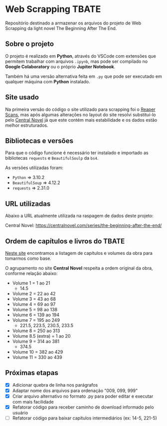 # Web Scrapping TBATE

Repositório destinado a armazenar os arquivos do projeto de Web Scrapping da light novel The Beginning After The End.

## Sobre o projeto

O projeto é realizado em __Python__, através do VSCode com extensões que permitem trabalhar com arquivos `.ipynb`, mas pode ser compilado no __Google Colaboratory__ ou o próprio __Jupiter Notebook__.

Também há uma versão alternativa feita em `.py` que pode ser executado em qualquer máquina com __Python__ instalado.

## Site usado

Na primeira versão do código o site utilizado para scrapping foi o [Reaper Scans](https://reaperscans.net/series/o-comeco-apos-o-fim-novel), mas após algumas alterações no layout do site resolvi substituí-lo pelo [Central Novel](https://centralnovel.com/series/the-beginning-after-the-end/) já que este contém mais estabilidade e os dados estão melhor estruturados.

## Bibliotecas e versões

Para que o código funcione é necessário ter instalado e importado as bibliotecas `requests` e `BeautifulSoulp` da `bs4`.

As versões utilizadas foram:

- `Python` => 3.10.2
- `BeautifulSoup` => 4.12.2
- `requests` => 2.31.0

## URL utilizadas

Abaixo a URL atualmente utilizada na raspagem de dados deste projeto:

Central Novel: <https://centralnovel.com/series/the-beginning-after-the-end/>

## Ordem de capítulos e livros do TBATE

[Neste site](https://tbate.fandom.com/wiki/Volumes_and_Chapters) encontramos a listagem de capítulos e volumes da obra para tomarmos como base.

O agrupamento no site __Central Novel__ respeita a ordem original da obra, conforme relação abaixo:

- Volume 1 = 1 ao 21
  - 14.5
- Volume 2 = 22 ao 42
- Volume 3 = 43 ao 68
- Volume 4 = 69 ao 97
- Volume 5 = 98 ao 138
- Volume 6 = 139 ao 194
- Volume 7 = 195 ao 249
  - 221.5, 223.5, 230.5, 233.5
- Volume 8 = 250 ao 313
- Volume 8.5 (extra) = 1 ao 20
- Volume 9 = 314 ao 381
  - 374.5
- Volume 10 = 382 ao 429
- Volume 11 = 330 ao 439

## Próximas etapas

- [x] Adicionar quebra de linha nos parágrafos
- [x] Adaptar nome dos arquivos para ordenação "009, 099, 999"
- [x] Criar arquivo alternativo no formato .py para poder editar e executar com mais facilidade
- [x] Refatorar código para receber caminho de download informado pelo usuário
- [ ] Refatorar código para baixar capítulos intermediários (ex: 14-5, 221-5)
